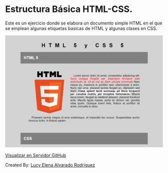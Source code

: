 # Estructura Básica HTML-CSS.


Este es un ejercicio donde se elabora un documento simple HTML en el que se emplean algunas etiquetas basicas de HTML y algunas clases en CSS.

![Imagen Visual del documento HTML visto en el navegador Google Chrome](/Primer%20ejercicio%20Estructura%20Basica%20HTML.png)

[Visualizar en Servidor GitHub](https://lucyalvarado4692.github.io/estructura-basica-html/)

Created By: [Lucy Elena Alvarado Rodriguez](https://github.com/lucyalvarado4692)
